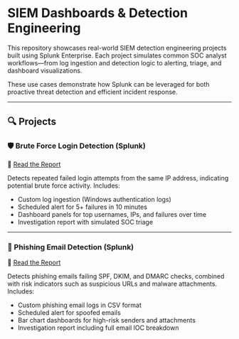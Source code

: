 # SIEM Dashboards & Detection Engineering

This repository showcases real-world SIEM detection engineering projects built using Splunk Enterprise. Each project simulates common SOC analyst workflows—from log ingestion and detection logic to alerting, triage, and dashboard visualizations.

These use cases demonstrate how Splunk can be leveraged for both proactive threat detection and efficient incident response.

---

## 🔍 Projects

### 🛡️ Brute Force Login Detection (Splunk)
📝 [Read the Report](https://github.com/LogLogic/SIEMDashboardsDetectionEngineering/blob/main/BruteForceDetectionSplunk/investigations/alert-report_bruteforce-192.168.1.103.md)

Detects repeated failed login attempts from the same IP address, indicating potential brute force activity. Includes:

- Custom log ingestion (Windows authentication logs)
- Scheduled alert for 5+ failures in 10 minutes
- Dashboard panels for top usernames, IPs, and failures over time
- Investigation report with simulated SOC triage

---

### 🎣 Phishing Email Detection (Splunk)
📝 [Read the Report](https://github.com/LogLogic/SIEMDashboardsDetectionEngineering/blob/main/PhishingEmailAnalysisSplunk/investigations/alert-investigation_phishing_failed-auth_20250705.md)

Detects phishing emails failing SPF, DKIM, and DMARC checks, combined with risk indicators such as suspicious URLs and malware attachments. Includes:

- Custom phishing email logs in CSV format
- Scheduled alert for spoofed emails
- Bar chart dashboards for high-risk senders and attachments
- Investigation report including full email IOC breakdown
